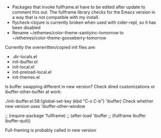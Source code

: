 * Packages that invoke fullframe.el have to be edited after update to comment this out. The fullframe library checks for the Emacs version in a way that is not compatible with my install.
* flycheck-clojure is currently broken when used with cider-repl, so it has been disabled
* Rename ~/ethemes/color-theme-sanityinc-tomorrow to ~/ethemes/color-theme-gooseberry-tomorrow

Currently the overwritten/copied init files are:
* .dir-locals.el
* init-ibuffer.el
* init-local.el
* init-preload-local.el
* init-themes.el

Is buffer swapping different in new version? Check dired customizations or ibuffer-other-buffer at work:

./init-ibuffer.el:58:(global-set-key (kbd "C-x C-b") 'ibuffer)
Check whether new version uses 'ibuffer-other-window

;; (require-package 'fullframe)
;; (after-load 'ibuffer
;;  (fullframe ibuffer ibuffer-quit))

Full-framing is probably called in new version
